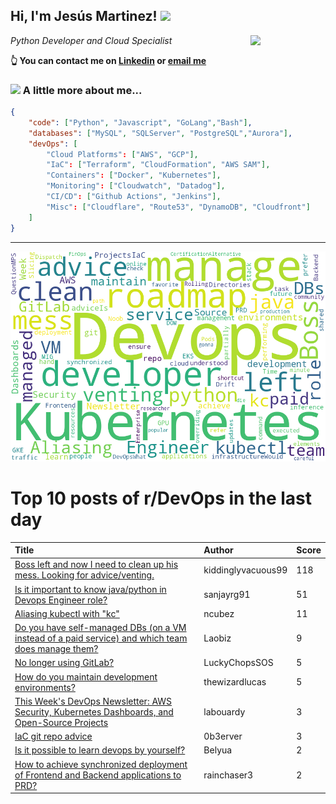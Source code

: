 <!--
**jmartinezl/jmartinezl** is a ✨ _special_ ✨ repository because its `README.md` (this file) appears on your GitHub profile.

Here are some ideas to get you started:

- 🔭 I’m currently working on ...
- 🌱 I’m currently learning ...
- 👯 I’m looking to collaborate on ...
- 🤔 I’m looking for help with ...
- 💬 Ask me about ...
- 📫 How to reach me: ...
- 😄 Pronouns: ...
- ⚡ Fun fact: ...
-->

<h2>Hi, I'm Jesús Martinez! <img src="https://media.giphy.com/media/WUlplcMpOCEmTGBtBW/giphy.gif" width="30"> </h2>
<img align='right' src="https://media.giphy.com/media/NytMLKyiaIh6VH9SPm/giphy.gif" width="120">
<p><em>Python Developer and Cloud Specialist
</em></p>

**👆 You can contact me on [Linkedin](https://www.linkedin.com/in/jes%C3%BAs-martinez-2b7b10104/) or [email me](mailto:jesus.mtz.lorenzo@gmail.com)**

### <img src="https://media.giphy.com/media/VgCDAzcKvsR6OM0uWg/giphy.gif" width="50"> A little more about me...  

```json
{
    "code": ["Python", "Javascript", "GoLang","Bash"],
    "databases": ["MySQL", "SQLServer", "PostgreSQL","Aurora"],
    "devOps": [
        "Cloud Platforms": ["AWS", "GCP"],
        "IaC": ["Terraform", "CloudFormation", "AWS SAM"],
        "Containers": ["Docker", "Kubernetes"],
        "Monitoring": ["Cloudwatch", "Datadog"],
        "CI/CD": ["Github Actions", "Jenkins"],
        "Misc": ["Cloudflare", "Route53", "DynamoDB", "Cloudfront"]
    ]
}
```
---

![Wordcloud](./cloud.png)

# Top 10 posts of r/DevOps in the last day

| Title | Author | Score |
|:---|:---|:---|
| [Boss left and now I need to clean up his mess. Looking for advice/venting.](https://www.reddit.com/r/devops/comments/119eubv/boss_left_and_now_i_need_to_clean_up_his_mess/) | kiddinglyvacuous99 | 118 |
| [Is it important to know java/python in Devops Engineer role?](https://www.reddit.com/r/devops/comments/1191bkw/is_it_important_to_know_javapython_in_devops/) | sanjayrg91 | 51 |
| [Aliasing kubectl with "kc"](https://www.reddit.com/r/devops/comments/119ln0e/aliasing_kubectl_with_kc/) | ncubez | 11 |
| [Do you have self-managed DBs (on a VM instead of a paid service) and which team does manage them?](https://www.reddit.com/r/devops/comments/119awnt/do_you_have_selfmanaged_dbs_on_a_vm_instead_of_a/) | Laobiz | 9 |
| [No longer using GitLab?](https://www.reddit.com/r/devops/comments/119jhj6/no_longer_using_gitlab/) | LuckyChopsSOS | 5 |
| [How do you maintain development environments?](https://www.reddit.com/r/devops/comments/119t3h1/how_do_you_maintain_development_environments/) | thewizardlucas | 5 |
| [This Week's DevOps Newsletter: AWS Security, Kubernetes Dashboards, and Open-Source Projects](https://www.reddit.com/r/devops/comments/119exbp/this_weeks_devops_newsletter_aws_security/) | labouardy | 3 |
| [IaC git repo advice](https://www.reddit.com/r/devops/comments/1191vm5/iac_git_repo_advice/) | 0b3erver | 3 |
| [Is it possible to learn devops by yourself?](https://www.reddit.com/r/devops/comments/119u16m/is_it_possible_to_learn_devops_by_yourself/) | Belyua | 2 |
| [How to achieve synchronized deployment of Frontend and Backend applications to PRD?](https://www.reddit.com/r/devops/comments/1194gof/how_to_achieve_synchronized_deployment_of/) | rainchaser3 | 2 |
